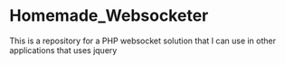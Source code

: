 # Homemade_Websocketer
This is a repository for a PHP websocket solution that I can use in other applications that uses jquery
